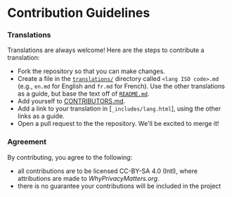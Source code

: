 # Contribution Guidelines

### Translations

Translations are always welcome! Here are the steps to contribute a translation:

* Fork the repository so that you can make changes.
* Create a file in the [`translations/`](/translations) directory called `<lang ISO code>.md` (e.g., `en.md` for English and `fr.md` for French). Use the other translations as a guide, but base the text off of [`README.md`](README.md).
* Add yourself to [CONTRIBUTORS.md](CONTRIBUTORS.md).
* Add a link to your translation in [`_includes/lang.html`], using the other links as a guide.
* Open a pull request to the the repository. We'll be excited to merge it!

### Agreement

By contributing, you agree to the following:

* all contributions are to be licensed CC-BY-SA 4.0 (Intl), where attributions are made to *WhyPrivacyMatters.org*.
* there is no guarantee your contributions will be included in the project

